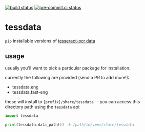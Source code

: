 [![build status](https://github.com/asottile/tessdata/actions/workflows/main.yml/badge.svg)](https://github.com/asottile/tessdata/actions/workflows/main.yml)
[![pre-commit.ci status](https://results.pre-commit.ci/badge/github/asottile/tessdata/main.svg)](https://results.pre-commit.ci/latest/github/asottile/tessdata/main)

tessdata
========

`pip` installable versions of [tesseract-ocr data]

[tesseract-ocr data]: https://github.com/tesseract-ocr

## usage

usually you'll want to pick a particular package for installation.

currently the following are provided (send a PR to add more!):

- tessdata.eng
- tessdata.fast-eng

these will install to `{prefix}/share/tessdata` -- you can access this
directory path using the `tessdata` api:

```python
import tessdata

print(tessdata.data_path())  # /path/to/venv/share/tessdata
```
